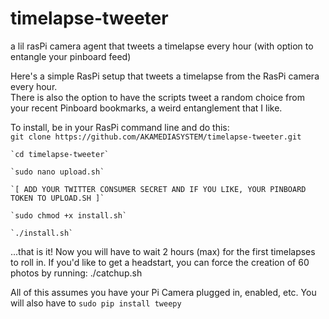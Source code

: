 # timelapse-tweeter
a lil rasPi camera agent that tweets a timelapse every hour (with option to entangle your pinboard feed)  

Here's a simple RasPi setup that tweets a timelapse from the RasPi camera every hour.  
There is also the option to have the scripts tweet a random choice from your recent Pinboard bookmarks, a weird entanglement that I like.  

To install, be in your RasPi command line and do this:  
    `git clone https://github.com/AKAMEDIASYSTEM/timelapse-tweeter.git`
    
    `cd timelapse-tweeter`
    
    `sudo nano upload.sh`
    
    `[ ADD YOUR TWITTER CONSUMER SECRET AND IF YOU LIKE, YOUR PINBOARD TOKEN TO UPLOAD.SH ]`
    
    `sudo chmod +x install.sh`
    
    `./install.sh`
    
    
...that is it! Now you will have to wait 2 hours (max) for the first timelapses to roll in.
If you'd like to get a headstart, you can force the creation of 60 photos by running:
    ./catchup.sh
    
All of this assumes you have your Pi Camera plugged in, enabled, etc. You will also have to `sudo pip install tweepy` 
